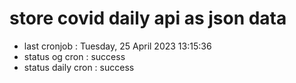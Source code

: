 # store covid daily api as json data

- last cronjob : Tuesday, 25 April 2023 13:15:36
- status og cron : success
- status daily cron : success
      
      